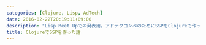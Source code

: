 ```yaml
---
categories: [Clojure, Lisp, AdTech]
date: 2016-02-22T20:19:11+09:00
description: "Lisp Meet Upでの発表用。アドテクコンペのためにSSPをClojureで作った話。"
title: ClojureでSSPを作った話
---
```


<section data-markdown
    data-separator="\n===\n"
    data-vertical="\n---\n"
    data-notes="^Note:">
<script type="text/template">
# ClojureでSSPを作った話
----------------------

<!-- .slide: class="center" -->
===
# About Me
---------
![κeenのアイコン](/images/icon.png) <!-- .element: style="position:absolute;right:0;z-index:-1" -->

 + κeen
 + [@blackenedgold](https://twitter.com/blackenedgold)
 + Github: [KeenS](https://github.com/KeenS)
 + サイバーエージェントのエンジニア
 + Lisp, ML, Rust, Shell Scriptあたりを書きます

===
# SSPとは
-------
※今回作ったものの話なので実際は少し違う

* Supplier Side Platform
* メディアからの広告リクエストを受けて表示権をオークションに掛け、落札された広告を表示する
  0. 広告リクエストを受け取って
  1. 各DSPに競りの通知を投げて
  2. 入札を受け取って
  3. 落札者と落札価格を決めて
  4. 落札通知を出す

===
# アドテクコンペ
---------------

* [ビジネスモデルもエンジニアリングも学べるアドテクスタジオの育成プログラムとは | 株式会社サイバーエージェント](https://www.cyberagent.co.jp/techinfo_detail/id=11380)
* サイバーエージェントの学生向けインターン
* 3日間、3、4人のチームで **DSP** を作る
* 学生は7チーム、1チームあたり2000q/sを捌くことになってる
* 学生のDSPを繋ぐための **SSP** が必要になったので作ることに。

===
<iframe src="//www.slideshare.net/slideshow/embed_code/key/92I5tQt6q6IjII" width="425" height="355" frameborder="0" marginwidth="0" marginheight="0" scrolling="no" style="border:1px solid #CCC; border-width:1px; margin-bottom:5px; max-width: 100%;" allowfullscreen> </iframe> <div style="margin-bottom:5px"> <strong> <a href="//www.slideshare.net/prir/ss-35918532" title="日本におけるアドテク市場とサイバーエージェントのアドテク事業について" target="_blank">日本におけるアドテク市場とサイバーエージェントのアドテク事業について</a> </strong> from <strong><a href="//www.slideshare.net/prir" target="_blank">CyberAgent, Inc.</a></strong> </div>

===
# 作るもの
----------

* 各DSPに競りの通知(HTTPリクエスト)を投げる大規模HTTPクライアント
  + 各DSPが2000q/s x 7チーム + 落札通知 = 16000q/s
  + 丁度2000q/sになるような制御も必要
* 入札を受けてのオークション、結果のロギングなど
* 管理画面

===
# s7pについて
-------------

* 今回作ったSSP
* [KeenS/s7p](https://github.com/KeenS/s7p)
* Clojure製
* 3日くらいで作った
* やや粗い部分も

===
# 今日話すこと
--------------

* なぜClojureか
* 16000q/s出すための工夫
* 16000q/sに抑えるための制御
* 運用して困った話とか

===

# なぜClojureか

<!-- .slide: class="center" -->

===
# なぜClojureか
---------------

* リクエストの数が多いので非同期IOは必須
* 100msでタイムアウトする仕様なのでタイムアウト処理も
* もともとはScala(akka)で作ったs6pがあった
* Actorの設計が良くなかったので遅かった
* あと非同期HTTPクライアントにタイムアウトがなかった
* プロダクションコードを流用したのでインターンが終わった後公開出来なかった
* 別言語で書き直すにあたってGo, Clojure, Common Lisp, Rust, Erlangが検討された
===
# なぜClojureか
---------------

* Common Lisp: 一番慣れてるが、非同期HTTPクライアント(とfutureライブラリ)が使いづらそうなのでやめた
* Rust: とりあえずパフォーマンスは出そうだし使いたかったが非同期HTTPクライアントが見付からなかった
* Clojure: そこそこ慣れてるし速そうな非同期HTTPクライアントがあった。core.asyncで非同期プログラミングもし易い
* Erlang: 恐らく一番向いてるが、ほとんど経験がない
* Go: 結構向いてそうだがあまり経験がないのでClojureを選んだ

===
# 16kq/s出すための工夫
<!-- .slide: class="center" -->
===
# 16kq/s出すための工夫
------------------------
非同期IO（一部同期しちゃったけど）

``` clojure
(defn work [test req result]
  (->> @dsps
       (sequence (comp
       ;; 全DSPにPOSTしてから(timeout 100ms)
                  (map (fn [dsp] {:dsp dsp :response (http/post (:url dsp) (json-request-option req))}))
       ;; 結果を待ち合わせる
                  (map destruct)
                  ...))
       ...))
    ....
```

===
# 16kq/s出すための工夫2
------------------------
一部同期したのでとにかくスレッド。スレッドへのディスパッチはチャネルで一発解決。

``` clojure
(defn worker [c]
  (thread
   ...))
```

```clojure
(defn make-workers [ch n]
  (doall (map (fn [_] (core/worker ch)) (range n))))
```

``` clojure
 workers (manage/make-workers ch 1024)
```

===
# 16kq/s出すための工夫3
------------------------
ZeroMQを使ったmaster-slave構成
(最終的にSlave18台)

![master-slave構成図](/images/s7p/s7p.svg)


===
# <span style="font-size: 90%">16kq/sに抑えるための制御</span>
<!-- .slide: class="center" -->
===
# <span style="font-size: 90%">16kq/sに抑えるための制御</span>
---------------------------

* DSPの買い付け能力というビジネス的な問題ではなくサーバの負荷という技術的な問題による制御
* 1秒で160kクエリ投げて9秒休むとかは出来ない。もう少し細かく制御する必要がある。
* しかし制御をあまり細かくしすぎると今度はそこで遅くなりそう。
* リクエストを実際に投げるSlaveは分散してるけど統一した制御が必要

===
# <span style="font-size: 90%">16kq/sに抑えるための制御</span>
---------------------------
Master側で100ms毎にに200個だけZeroMQのキューに積む

![QPS制御の図](/images/s7p/qps_control.svg)

===
# <span style="font-size: 90%">16kq/sに抑えるための制御</span>
---------------------------
実装にはcore.asyncの `chan` と `timeout` を使用。(非同期プログラミング便利!)

```Clojure
(defn start-query [sender reqs]
  (let [timer (timer 100)]
    (go-loop []
      (let [t (<! timer)
            took (take @qp100ms @reqs)]
        (doall
         (doseq [req took]
           (zmq/send-str sender (json/generate-string req))))
        (swap! reqs #(drop @qp100ms %))
        (if (and t (not (empty? took)))
          (recur)
          (println "request done"))))
    timer))
```

===
# 運用して困った話とか
<!-- .slide: class="center" -->

===
# 運用して困った話とか
---------------------
## <span style="font-size: 50%">レスポンスが遅いDSPにSSPのパフォーマンスが引き摺られる</span>
* DSPが速ければ余裕を見ても10台あれば十分だった
* DSPのパフォーマンスに仮定をおけないので上限ギリギリの18台
* 同期: 「DSP作ってる時はちょっとくらい待ってくれよ、って思ってたけどSSP運用したら遅いDSPガンガン切りたくなる気持分かった」
===
# 運用して困った話とか
---------------------
## パフォーマンス検証が大変
* リクエストを捌くサーバのパフォーマンスをどうするか悩む
* サーバをチューニングすればSSPも速くなるが、検証にならない
* かといって投げたクエリを捌けないサーバに対して検証する訳にもいかない
* 結局安全側に倒したパフォーマンス見積りに。

===
# 運用して困った話とか
---------------------
## <span style="font-size: 80%">Masterがログ吐きすぎてDisk Full</span>
* 最初の予定ではMasterはディスクをそんなに使わなかったのでディスクの小さいインスタンスだった
* ディスクスペース空けてMaster再起動で復旧。焦った。
===
# 運用して困った話とか
---------------------
## <span style="font-size: 60%">timeoutし続けるDSPがいてSlave完全沈黙</span>
* コネクションのクローズ待ちで固まってた
* 該当DSPを切った上でSlaveの再起動で復旧
  * カーネルのチューニングかtimeout頻度の検知が必要そう
* timeoutを考慮に入れた構成にしてた筈なので想定外だった
===
# まとめ
---------

* ClojureでSSP作ったよ
* Clojure使えば非同期プログラミングが簡単に出来るよ
* 運用って大変だよ

===
# 参考
-------

* [KeenS/s7p: sexp version of s6p; a toy SSP.](https://github.com/KeenS/s7p)
* [ClojureでDSPを作った話 | κeenのHappy Hacκing Blog](http://keens.github.io/slide/ClojuredeDSPwotsukuttahanashi/)
* [KeenS/b11d: A toy DSP](https://github.com/KeenS/b11d)
* [アドテクコンペ | 株式会社サイバーエージェント](https://www.cyberagent.co.jp/recruit/fresh/program_detail/id=11303&season=2016)
* [ビジネスモデルもエンジニアリングも学べるアドテクスタジオの育成プログラムとは | 株式会社サイバーエージェント](https://www.cyberagent.co.jp/techinfo_detail/id=11380)

</script>
</section>
